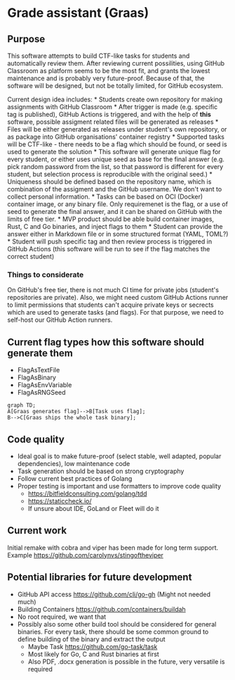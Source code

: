 

# Grade assistant (Graas)

## Purpose

  This software attempts to build CTF-like tasks for students and automatically review them.
  After reviewing current possilities, using GitHub Classroom as platform seems to be the most fit, and grants the lowest maintenance and is probably very future-proof.
  Because of that, the software will be designed, but not be totally limited, for GitHub ecosystem.

  Current design idea includes:
    * Students create own repository for making assignments with GitHub Classroom
    * After trigger is made (e.g. specific tag is published), GitHub Actions is triggered, and with the help of **this** software, possible assigment related files will be generated as releases
      * Files will be either generated as releases under student's own repository, or as package into GitHub organisations' container registry
      * Supported tasks will be CTF-like - there needs to be a flag which should be found, or seed is used to generate the solution
      * This software will generate unique flag for every student, or either uses unique seed as base for the final answer (e.g. pick random password from the list, so that password is different for every student, but selection process is reproducible with the original seed.)
      * Uniqueness should be defined based on the repository name, which is combination of the assigment and the GitHub username. We don't want to collect personal information.
    * Tasks can be based on OCI (Docker) container image, or any binary file. Only requiremenet is the flag, or a use of seed to generate the final answer, and it can be shared on GitHub with the limits of free tier.
      * MVP product should be able build container images, Rust, C and Go binaries, and inject flags to them
    * Student can provide the answer either in Markdown file or in some structured format (YAML, TOML?)
    * Student will push specific tag and then review process is triggered in GitHub Actions (this software will be run to see if the flag matches the correct student)

### Things to considerate

On GitHub's free tier, there is not much CI time for private jobs (student's repositories are private).
Also, we might need custom GitHub Actions runner to limit permissions that students can't acquire private keys or secrects which are used to generate tasks (and flags).
For that purpose, we need to self-host our GitHub Action runners.

## Current flag types how this software should generate them
  * FlagAsTextFile
  * FlagAsBinary
  * FlagAsEnvVariable
  * FlagAsRNGSeed

```mermaid
graph TD;
A[Graas generates flag]-->B[Task uses flag];
B-->C[Graas ships the whole task binary];
```


## Code quality

  * Ideal goal is to make future-proof (select stable, well adapted, popular dependencies), low maintenance code
  * Task generation should be based on strong cryptography
  * Follow current best practices of Golang
  * Proper testing is important and use formatters to improve code quality
    * https://bitfieldconsulting.com/golang/tdd
    * https://staticcheck.io/
    * If unsure about IDE, GoLand or Fleet will do it


## Current work

Initial remake with cobra and viper has been made for long term support.
Example https://github.com/carolynvs/stingoftheviper




## Potential libraries for future development

* GitHub API access https://github.com/cli/go-gh (Might not needed much)
* Building Containers https://github.com/containers/buildah
 * No root required, we want that
* Possibly also some other build tool should be considered for general binaries. For every task, there should be some common ground to define building of the binary and extract the output
  * Maybe Task https://github.com/go-task/task
  * Most likely for Go, C and Rust binaries at first
  * Also PDF, .docx generation is possible in the future, very versatile is required
